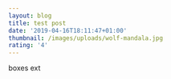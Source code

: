 ```yaml
---
layout: blog
title: test post
date: '2019-04-16T18:11:47+01:00'
thumbnail: /images/uploads/wolf-mandala.jpg
rating: '4'
---
```

boxes ext
